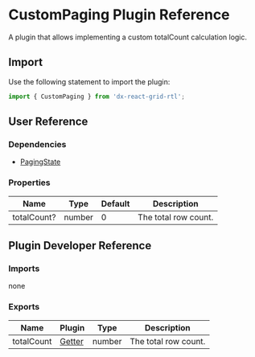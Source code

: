 # CustomPaging Plugin Reference

A plugin that allows implementing a custom totalCount calculation logic.

## Import

Use the following statement to import the plugin:

```js
import { CustomPaging } from 'dx-react-grid-rtl';
```

## User Reference

### Dependencies

- [PagingState](paging-state.md)

### Properties

Name | Type | Default | Description
-----|------|---------|------------
totalCount? | number | 0 | The total row count.

## Plugin Developer Reference

### Imports

none

### Exports

Name | Plugin | Type | Description
-----|--------|------|------------
totalCount | [Getter](../../../dx-react-core/docs/reference/getter.md) | number | The total row count.
